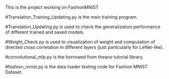 This is the project working on FashionMNIST

#Translation_Training_Updating.py is the main training program.

#Translation_Updating.py is used to check the generalization performance of different trained and saved models.

#Weight_Check.py is used to visualization of weight and computation of directed cross correlation in different layers (just particularly for LeNet-like).

#convolutional_mlp.py is the borrowed from theano tutorial library.

#fashion_mnist.py is the data loader testing code for Fashion MNIST Dataset.
